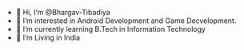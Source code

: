 - 👋 Hi, I’m @Bhargav-Tibadiya
- 👀 I’m interested in Android Development and Game Decvelopment.
- 🌱 I’m currently learning B.Tech in Information Technology
- 📍  I’m Living in India

<!---
Bhargav-Tibadiya/Bhargav-Tibadiya is a ✨ special ✨ repository because its `README.md` (this file) appears on your GitHub profile.
You can click the Preview link to take a look at your changes.
--->
